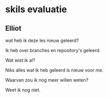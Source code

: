 # skils evaluatie

## Elliot
wat heb ik deze les nieuw geleerd?

Ik heb over branches en repository's geleerd.

Wat wist ik al?

Niks alles wat ik heb geleerd is nieuw voor me.

Waarvan zou ik nog meer willen weten?

Weet ik nog niet.
